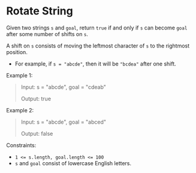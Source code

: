 # Rotate String

Given two strings `s` and `goal`, return `true` if and only if `s` can become `goal` after some number of shifts on `s`.

A shift on `s` consists of moving the leftmost character of `s` to the rightmost position.

- For example, if `s = "abcde"`, then it will be `"bcdea"` after one shift.

Example 1:

> Input: s = "abcde", goal = "cdeab"
>
> Output: true

Example 2:

> Input: s = "abcde", goal = "abced"
>
> Output: false

Constraints:

- `1 <= s.length, goal.length <= 100`
- `s` and `goal` consist of lowercase English letters.
